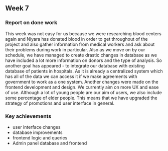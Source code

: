 ## Week 7

### Report on done work
This week was not easy for us because we were researching blood centers again and Niyara has donated blood in order to get throughout of the project and also gather information from medical workers and ask about their problems during work in particular.
Also as we move on by our schedule, we have managed to create drastic changes in database as we have included a lot more information on donors and the type of analysis. So another goal has appeared - to integrate our database with existing database of patients in hospitals. As it is already a centralized system which has all of the data we can access it if we make agreements with government to work as a one system.
Another changes were made on the frontend development and design. We currently aim on more UX and ease of use. Although a lot of young people are our aim of users, we also include some percentage of elder people.
This means that we have upgraded the strategy of promotions and user interface in general. 

### Key achievements
 -  user interface changes 
 -  database improvements
 -  frontend logic and queries
 -  Admin panel database and frontend 
